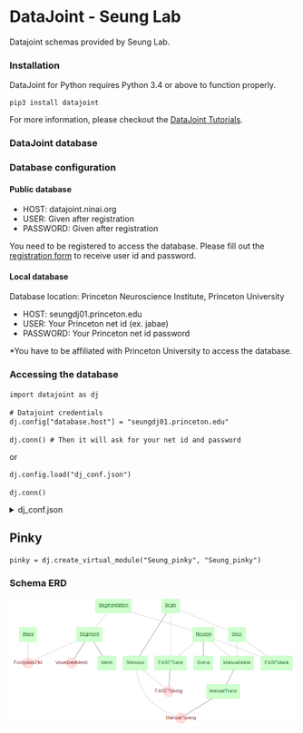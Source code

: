# DataJoint - Seung Lab
Datajoint schemas provided by Seung Lab.

### Installation
DataJoint for Python requires Python 3.4 or above to function properly.
```
pip3 install datajoint
```
For more information, please checkout the [DataJoint Tutorials](https://tutorials.datajoint.io/setting-up/datajoint-python.html).  

### DataJoint database
### Database configuration
#### Public database
- HOST: datajoint.ninai.org
- USER: Given after registration
- PASSWORD: Given after registration

You need to be registered to access the database. Please fill out the [registration form](https://forms.gle/6SeDGRT8zoLqpbfU9) to receive user id and password.

#### Local database
Database location: Princeton Neuroscience Institute, Princeton University

- HOST: seungdj01.princeton.edu
- USER: Your Princeton net id (ex. jabae)
- PASSWORD: Your Princeton net id password

*You have to be affiliated with Princeton University to access the database.

### Accessing the database
```python3
import datajoint as dj

# Datajoint credentials
dj.config["database.host"] = "seungdj01.princeton.edu"

dj.conn() # Then it will ask for your net id and password
```

or

```python3
dj.config.load("dj_conf.json")

dj.conn()
```

<details> <summary> dj_conf.json </summary>
  
```python3
{
    "database.host": "seungdj01.princeton.edu", 
    "database.password": "your_netid_password", # THIS IS OPTIONAL. If you don't specify it here, it will ask for it when you connect to the database (dj.conn())
    "database.user": "your_netid", # THIS IS OPTIONAL. If you don't specify it here, it will ask for it when you connect to the database (dj.conn())
    "database.port": 3306,
    "database.reconnect": true,
    "connection.init_function": null,
    "connection.charset": "",
    "loglevel": "INFO",
    "safemode": true,
    "fetch_format": "array",
    "display.limit": 50,
    "display.width": 25,
    "display.show_tuple_count": true,
    "history": [
    ]
}
```
</details>

## Pinky
```
pinky = dj.create_virtual_module("Seung_pinky", "Seung_pinky")
```

### Schema ERD
![](pinky/pinky_ERD.png)
